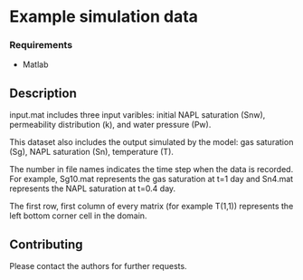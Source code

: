# Example simulation data

### Requirements
* Matlab

## Description

input.mat includes three input varibles: initial NAPL saturation (Snw), permeability distribution (k), and water pressure (Pw). 

This dataset also includes the output simulated by the model: gas saturation (Sg), NAPL saturation (Sn), temperature (T).

The number in file names indicates the time step when the data is recorded. For example, Sg10.mat represents the gas saturation at t=1 day and Sn4.mat represents the NAPL saturation at t=0.4 day.

The first row, first column of every matrix (for example T(1,1)) represents the left bottom corner cell in the domain. 

## Contributing
Please contact the authors for further requests.
